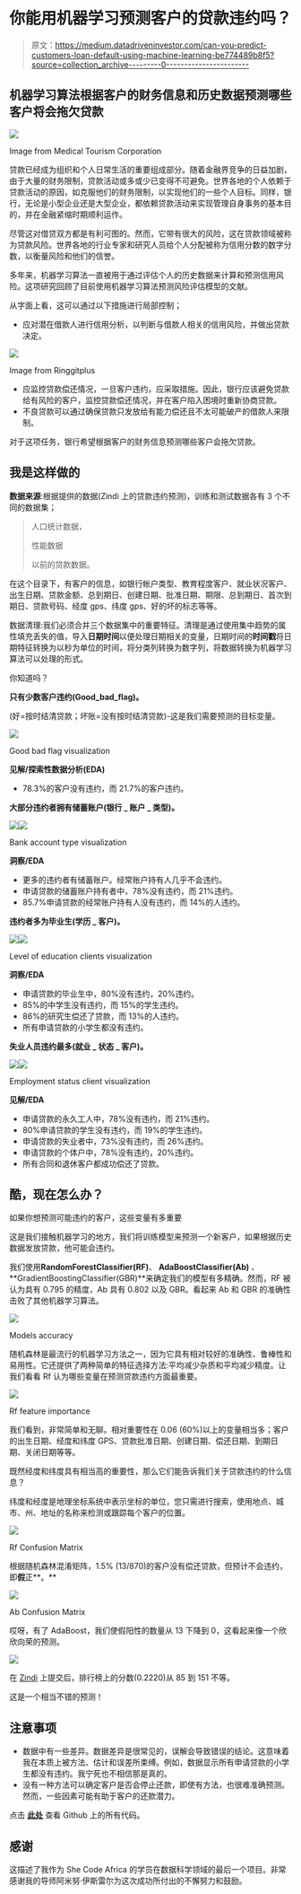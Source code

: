 # 你能用机器学习预测客户的贷款违约吗？

> 原文：<https://medium.datadriveninvestor.com/can-you-predict-customers-loan-default-using-machine-learning-be774489b8f5?source=collection_archive---------0----------------------->

## 机器学习算法根据客户的财务信息和历史数据预测哪些客户将会拖欠贷款

![](img/d7d75e6349b8a9f77aa8306420119007.png)

Image from Medical Tourism Corporation

贷款已经成为组织和个人日常生活的重要组成部分。随着金融界竞争的日益加剧，由于大量的财务限制，贷款活动或多或少已变得不可避免。世界各地的个人依赖于贷款活动的原因，如克服他们的财务限制，以实现他们的一些个人目标。同样，银行，无论是小型企业还是大型企业，都依赖贷款活动来实现管理自身事务的基本目的，并在金融紧缩时期顺利运作。

尽管这对借贷双方都是有利可图的。然而，它带有很大的风险，这在贷款领域被称为贷款风险。世界各地的行业专家和研究人员给个人分配被称为信用分数的数字分数，以衡量风险和他们的信誉。

多年来，机器学习算法一直被用于通过评估个人的历史数据来计算和预测信用风险。这项研究回顾了目前使用机器学习算法预测风险评估模型的文献。

从字面上看，这可以通过以下措施进行局部控制；

*   应对潜在借款人进行信用分析，以判断与借款人相关的信用风险，并做出贷款决定。

![](img/805097c4e4ee405f9eef8fffd5fe2ed6.png)

Image from Ringgitplus

*   应监控贷款偿还情况，一旦客户违约，应采取措施。因此，银行应该避免贷款给有风险的客户，监控贷款偿还情况，并在客户陷入困境时重新协商贷款。
*   不良贷款可以通过确保贷款只发放给有能力偿还且不太可能破产的借款人来限制。

对于这项任务，银行希望根据客户的财务信息预测哪些客户会拖欠贷款。

## 我是这样做的

**数据来源**:根据提供的数据(Zindi 上的贷款违约预测)，训练和测试数据各有 3 个不同的数据集；

> 人口统计数据，
> 
> 性能数据
> 
> 以前的贷款数据。

在这个目录下，有客户的信息，如银行帐户类型、教育程度客户、就业状况客户、出生日期、贷款金额、总到期日、创建日期、批准日期、期限、总到期日、首次到期日、贷款号码、经度 gps、纬度 gps、好的坏的标志等等。

数据清理:我们必须合并三个数据集中的重要特征。清理是通过使用集中趋势的属性填充丢失的值，导入**日期时间**以便处理日期相关的变量，日期时间的**时间戳**将日期特征转换为以秒为单位的时间，将分类列转换为数字列，将数据转换为机器学习算法可以处理的形式。

你知道吗？

**只有少数客户违约(Good_bad_flag)。**

(好=按时结清贷款；坏账=没有按时结清贷款)-这是我们需要预测的目标变量。

![](img/2710a153d8da64653897b7af549e3ff1.png)

Good bad flag visualization

**见解/探索性数据分析(EDA)**

*   78.3%的客户没有违约，而 21.7%的客户违约。

**大部分违约者拥有储蓄账户(银行 _ 账户 _ 类型)。**

![](img/2f88986a4d85ba7717364673770f25b6.png)![](img/ef82521cf7b62f2df86bbc04d2008591.png)

Bank account type visualization

**洞察/EDA**

*   更多的违约者有储蓄账户。经常账户持有人几乎不会违约。
*   申请贷款的储蓄账户持有者中，78%没有违约，而 21%违约。
*   85.7%申请贷款的经常账户持有人没有违约，而 14%的人违约。

**违约者多为毕业生(学历 _ 客户)。**

![](img/338c44ca6912e7bd3dcbcb6fc4499f40.png)![](img/420905a0c675db40708e5b7f925110ec.png)

Level of education clients visualization

**洞察/EDA**

*   申请贷款的毕业生中，80%没有违约，20%违约。
*   85%的中学生没有违约，而 15%的学生违约。
*   86%的研究生偿还了贷款，而 13%的人违约。
*   所有申请贷款的小学生都没有违约。

**失业人员违约最多(就业 _ 状态 _ 客户)。**

![](img/f01e6a0ca2ffb3080ba54a41535bcfaf.png)![](img/dee7dcdf12c5257a6a073c2b99a3a91b.png)

Employment status client visualization

**见解/EDA**

*   申请贷款的永久工人中，78%没有违约，而 21%违约。
*   80%申请贷款的学生没有违约，而 19%的学生违约。
*   申请贷款的失业者中，73%没有违约，而 26%违约。
*   申请贷款的个体户中，78%没有违约，20%违约。
*   所有合同和退休客户都成功偿还了贷款。

## 酷，现在怎么办？

如果你想预测可能违约的客户，这些变量有多重要

这是我们接触机器学习的地方，我们将训练模型来预测一个新客户，如果根据历史数据发放贷款，他可能会违约。

我们使用**RandomForestClassifier(RF)**、 **AdaBoostClassifier(Ab)** 、**GradientBoostingClassifier(GBR)**来确定我们的模型有多精确。然而，RF 被认为具有 0.795 的精度，Ab 具有 0.802 以及 GBR。看起来 Ab 和 GBR 的准确性击败了其他机器学习算法。

![](img/5e38033732aed028e0f25955b74083a8.png)

Models accuracy

随机森林是最流行的机器学习方法之一，因为它具有相对较好的准确性、鲁棒性和易用性。它还提供了两种简单的特征选择方法:平均减少杂质和平均减少精度。让我们看看 Rf 认为哪些变量在预测贷款违约方面最重要。

![](img/d8b9ac8edb1be94d6629e835c97d04e7.png)

Rf feature importance

我们看到，非常简单和无聊。相对重要性在 0.06 (60%)以上的变量相当多；客户的出生日期、经度和纬度 GPS、贷款批准日期、创建日期、偿还日期、到期日期、关闭日期等等。

既然经度和纬度具有相当高的重要性，那么它们能告诉我们关于贷款违约的什么信息？

纬度和经度是地理坐标系统中表示坐标的单位，您只需进行搜索，使用地点、城市、州、地址的名称来检测或跟踪每个客户的位置。

![](img/c445149aa61afb9a82978a51688ac5a6.png)

Rf Confusion Matrix

根据随机森林混淆矩阵，1.5% (13/870)的客户没有偿还贷款，但预计不会违约，即**假**正**。**

![](img/a0dc009ac3a8a8f0421c7dab834fd5b7.png)

Ab Confusion Matrix

哎呀，有了 AdaBoost，我们使假阳性的数量从 13 下降到 0，这看起来像一个欣欣向荣的预测。

![](img/5ad64a8beee11e476082da430f0096aa.png)

在 [Zindi](https://zindi.africa/competitions/data-science-nigeria-challenge-1-loan-default-prediction/leaderboard?page=2) 上提交后，排行榜上的分数(0.2220)从 85 到 151 不等。

这是一个相当不错的预测！

## 注意事项

*   数据中有一些差异。数据差异是很常见的，误解会导致错误的结论。这意味着我在本质上被方法、估计和误差所束缚。例如，数据显示所有申请贷款的小学生都没有违约。我宁死也不相信那是真的。
*   没有一种方法可以确定客户是否会停止还款，即使有方法，也很难准确预测。然而，一些因素可能有助于客户的还款潜力。

点击 [**此处**](https://github.com/Precillieo/SCA-mp-C2-Assignments/blob/master/Last%20Project/Loan%20CrPd.ipynb) 查看 Github 上的所有代码。

## 感谢

这描述了我作为 She Code Africa 的学员在数据科学领域的最后一个项目。非常感谢我的导师阿米努·伊斯雷尔为这次成功所付出的不懈努力和鼓励。